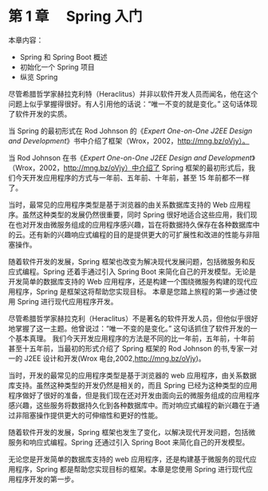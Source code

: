 # 第 1 章　 Spring 入门

本章内容：

- Spring 和 Spring Boot 概述
- 初始化一个 Spring 项目
- 纵览 Spring

尽管希腊哲学家赫拉克利特（Heraclitus）并非以软件开发人员而闻名，他在这个问题上似乎掌握得很好。有人引用他的话说：“唯一不变的就是变化。” 这句话体现了软件开发的实质。

当 Spring 的最初形式在 Rod Johnson 的《_Expert One-on-One J2EE Design and Development_》书中介绍了框架（Wrox，2002，http://mng.bz/oVjy）。

当 Rod Johnson 在书《_Expert One-on-One J2EE Design and Development_》（Wrox，2002，http://mng.bz/oVjy）中介绍了 Spring 框架的最初形式后，我们今天开发应用程序的方式与一年前、五年前、十年前，甚至 15 年前都不一样了。

当时，最常见的应用程序类型是基于浏览器的由关系数据库支持的 Web 应用程序。虽然这种类型的发展仍然很重要，同时 Spring 很好地适合这些应用，我们现在也对开发由微服务组成的应用程序感兴趣，旨在将数据持久保存在各种数据库中的云。还有新的兴趣响应式编程的目的是提供更大的可扩展性和改进的性能与非阻塞操作。

随着软件开发的发展，Spring 框架也改变为解决现代发展问题，包括微服务和反应式编程。Spring 还着手通过引入 Spring Boot 来简化自己的开发模型。无论是开发简单的数据库支持的 Web 应用程序，还是构建一个围绕微服务构建的现代应用程序，Spring 是框架这将帮助您实现目标。 本章是您踏上旅程的第一步通过使用 Spring 进行现代应用程序开发。

尽管希腊哲学家赫拉克利（Heraclitus）不是著名的软件开发人员，但他似乎很好地掌握了这一主题。他曾说过：“唯一不变的是变化。” 这句话抓住了软件开发的一个基本真理。
我们今天开发应用程序的方法是不同的比一年前，五年前，十年前甚至十五年前，当最初的形式介绍了 Spring 框架的 Rod Johnson 的书,专家一对一的 J2EE 设计和开发(Wrox 电台,2002,http://mng.bz/oVjy)。

当时，开发的最常见的应用程序类型是基于浏览器的 web 应用程序，由关系数据库支持。虽然这种类型的开发仍然是相关的，而且 Spring 已经为这种类型的应用程序做好了很好的准备，但是我们现在还对开发由面向云的微服务组成的应用程序感兴趣，这些服务将数据持久化到各种数据库中。而对响应式编程的新兴趣在于通过非阻塞操作提供更大的可伸缩性和更好的性能。

随着软件开发的发展，Spring 框架也发生了变化，以解决现代开发问题，包括微服务和响应式编程。Spring 还通过引入 Spring Boot 来简化自己的开发模型。

无论您是开发简单的数据库支持的 web 应用程序，还是构建基于微服务的现代应用程序，Spring 都是帮助您实现目标的框架。本章是您使用 Spring 进行现代应用程序开发的第一步。

